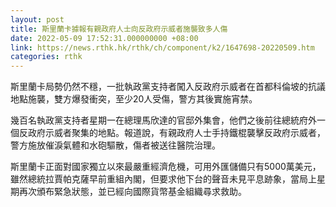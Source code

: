 ```yaml
---
layout: post
title: 斯里蘭卡據報有親政府人士向反政府示威者施襲致多人傷
date: 2022-05-09 17:52:31.000000000 +08:00
link: https://news.rthk.hk/rthk/ch/component/k2/1647698-20220509.htm
categories: rthk
---
```


斯里蘭卡局勢仍然不穩，一批執政黨支持者闖入反政府示威者在首都科倫坡的抗議地點施襲，雙方爆發衝突，至少20人受傷，警方其後實施宵禁。

幾百名執政黨支持者星期一在總理馬欣達的官邸外集會，他們之後前往總統府外一個反政府示威者聚集的地點。報道說，有親政府人士手持鐵棍襲擊反政府示威者，警方施放催淚氣體和水砲驅散，傷者被送往醫院治理。

斯里蘭卡正面對國家獨立以來最嚴重經濟危機，可用外匯儲備只有5000萬美元，雖然總統拉賈帕克薩早前重組內閣，但要求他下台的聲音未見平息跡象，當局上星期再次頒布緊急狀態，並已經向國際貨幣基金組織尋求救助。

